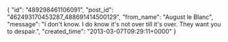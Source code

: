  {
   "id": "489298461106091",
   "post_id": "462493170453287_488691414500129",
   "from_name": "August le Blanc",
   "message": "I don't know.     I do know it's not over till it's over.   They want you to despair.",
   "created_time": "2013-03-07T09:29:11+0000"
 }
